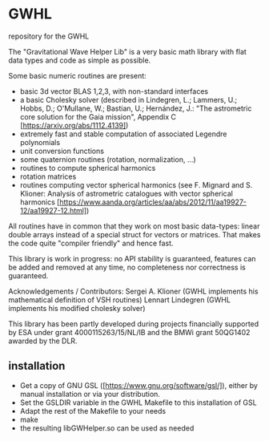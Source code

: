 # GWHL
repository for the GWHL

The "Gravitational Wave Helper Lib" is a very basic math library with flat data types and code as simple as possible.

Some basic numeric routines are present:
- basic 3d vector BLAS 1,2,3, with non-standard interfaces
- a basic Cholesky solver (described in Lindegren, L.; Lammers, U.; Hobbs, D.; O'Mullane, W.; Bastian, U.; Hernández, J.: "The astrometric core solution for the Gaia mission", Appendix C [https://arxiv.org/abs/1112.4139])
- extremely fast and stable computation of associated Legendre polynomials 
- unit conversion functions
- some quaternion routines (rotation, normalization, ...)
- routines to compute spherical harmonics
- rotation matrices
- routines computing vector spherical harmonics (see F. Mignard and S. Klioner: Analysis of astrometric catalogues with vector spherical harmonics [https://www.aanda.org/articles/aa/abs/2012/11/aa19927-12/aa19927-12.html])

All routines have in common that they work on most basic data-types: linear double arrays instead of a special struct for vectors or matrices. That makes the code quite "compiler friendly" and hence fast.

This library is work in progress: no API stability is guaranteed, features can be added and removed at any time, no completeness nor correctness is guaranteed.

Acknowledgements / Contributors:
  Sergei A. Klioner (GWHL implements his mathematical definition of VSH routines)
  Lennart Lindegren (GWHL implements his modified cholesky solver)
  
  This library has been partly developed during projects financially supported by
ESA under grant 4000115263/15/NL/IB and the BMWi grant 50QG1402 awarded by the DLR.

## installation
* Get a copy of GNU GSL ([https://www.gnu.org/software/gsl/]), either by manual installation or via your distribution.
* Set the GSLDIR variable in the GWHL Makefile to this installation of GSL
* Adapt the rest of the Makefile to your needs
* make
* the resulting libGWHelper.so can be used as needed
